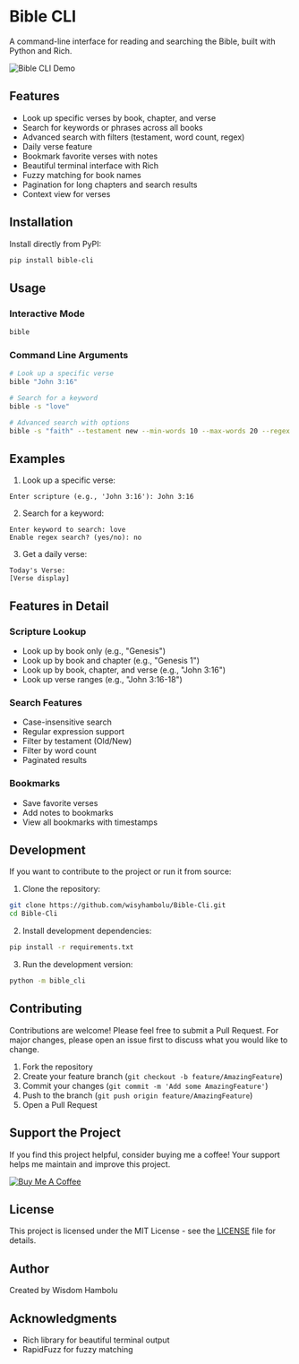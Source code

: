 # Bible CLI

A command-line interface for reading and searching the Bible, built with Python and Rich.

![Bible CLI Demo](demo.gif)

## Features

- Look up specific verses by book, chapter, and verse
- Search for keywords or phrases across all books
- Advanced search with filters (testament, word count, regex)
- Daily verse feature
- Bookmark favorite verses with notes
- Beautiful terminal interface with Rich
- Fuzzy matching for book names
- Pagination for long chapters and search results
- Context view for verses

## Installation

Install directly from PyPI:

```bash
pip install bible-cli
```

## Usage

### Interactive Mode
```bash
bible
```

### Command Line Arguments
```bash
# Look up a specific verse
bible "John 3:16"

# Search for a keyword
bible -s "love"

# Advanced search with options
bible -s "faith" --testament new --min-words 10 --max-words 20 --regex
```

## Examples

1. Look up a specific verse:
```
Enter scripture (e.g., 'John 3:16'): John 3:16
```

2. Search for a keyword:
```
Enter keyword to search: love
Enable regex search? (yes/no): no
```

3. Get a daily verse:
```
Today's Verse:
[Verse display]
```

## Features in Detail

### Scripture Lookup
- Look up by book only (e.g., "Genesis")
- Look up by book and chapter (e.g., "Genesis 1")
- Look up by book, chapter, and verse (e.g., "John 3:16")
- Look up verse ranges (e.g., "John 3:16-18")

### Search Features
- Case-insensitive search
- Regular expression support
- Filter by testament (Old/New)
- Filter by word count
- Paginated results

### Bookmarks
- Save favorite verses
- Add notes to bookmarks
- View all bookmarks with timestamps

## Development

If you want to contribute to the project or run it from source:

1. Clone the repository:
```bash
git clone https://github.com/wisyhambolu/Bible-Cli.git
cd Bible-Cli
```

2. Install development dependencies:
```bash
pip install -r requirements.txt
```

3. Run the development version:
```bash
python -m bible_cli
```

## Contributing

Contributions are welcome! Please feel free to submit a Pull Request. For major changes, please open an issue first to discuss what you would like to change.

1. Fork the repository
2. Create your feature branch (`git checkout -b feature/AmazingFeature`)
3. Commit your changes (`git commit -m 'Add some AmazingFeature'`)
4. Push to the branch (`git push origin feature/AmazingFeature`)
5. Open a Pull Request

## Support the Project

If you find this project helpful, consider buying me a coffee! Your support helps me maintain and improve this project.

[![Buy Me A Coffee](https://cdn.buymeacoffee.com/buttons/default-orange.png)](https://buymeacoffee.com/wisyhambolu)

## License

This project is licensed under the MIT License - see the [LICENSE](LICENSE) file for details.

## Author

Created by Wisdom Hambolu

## Acknowledgments

- Rich library for beautiful terminal output
- RapidFuzz for fuzzy matching
